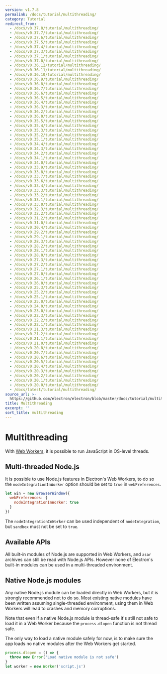 ```yaml
---
version: v1.7.8
permalink: /docs/tutorial/multithreading/
category: Tutorial
redirect_from:
  - /docs/v0.37.8/tutorial/multithreading/
  - /docs/v0.37.7/tutorial/multithreading/
  - /docs/v0.37.6/tutorial/multithreading/
  - /docs/v0.37.5/tutorial/multithreading/
  - /docs/v0.37.4/tutorial/multithreading/
  - /docs/v0.37.3/tutorial/multithreading/
  - /docs/v0.37.1/tutorial/multithreading/
  - /docs/v0.37.0/tutorial/multithreading/
  - /docs/v0.36.12/tutorial/multithreading/
  - /docs/v0.36.11/tutorial/multithreading/
  - /docs/v0.36.10/tutorial/multithreading/
  - /docs/v0.36.9/tutorial/multithreading/
  - /docs/v0.36.8/tutorial/multithreading/
  - /docs/v0.36.7/tutorial/multithreading/
  - /docs/v0.36.6/tutorial/multithreading/
  - /docs/v0.36.5/tutorial/multithreading/
  - /docs/v0.36.4/tutorial/multithreading/
  - /docs/v0.36.3/tutorial/multithreading/
  - /docs/v0.36.2/tutorial/multithreading/
  - /docs/v0.36.0/tutorial/multithreading/
  - /docs/v0.35.5/tutorial/multithreading/
  - /docs/v0.35.4/tutorial/multithreading/
  - /docs/v0.35.3/tutorial/multithreading/
  - /docs/v0.35.2/tutorial/multithreading/
  - /docs/v0.35.1/tutorial/multithreading/
  - /docs/v0.34.4/tutorial/multithreading/
  - /docs/v0.34.3/tutorial/multithreading/
  - /docs/v0.34.2/tutorial/multithreading/
  - /docs/v0.34.1/tutorial/multithreading/
  - /docs/v0.34.0/tutorial/multithreading/
  - /docs/v0.33.9/tutorial/multithreading/
  - /docs/v0.33.8/tutorial/multithreading/
  - /docs/v0.33.7/tutorial/multithreading/
  - /docs/v0.33.6/tutorial/multithreading/
  - /docs/v0.33.4/tutorial/multithreading/
  - /docs/v0.33.3/tutorial/multithreading/
  - /docs/v0.33.2/tutorial/multithreading/
  - /docs/v0.33.1/tutorial/multithreading/
  - /docs/v0.33.0/tutorial/multithreading/
  - /docs/v0.32.3/tutorial/multithreading/
  - /docs/v0.32.2/tutorial/multithreading/
  - /docs/v0.31.2/tutorial/multithreading/
  - /docs/v0.31.0/tutorial/multithreading/
  - /docs/v0.30.4/tutorial/multithreading/
  - /docs/v0.29.2/tutorial/multithreading/
  - /docs/v0.29.1/tutorial/multithreading/
  - /docs/v0.28.3/tutorial/multithreading/
  - /docs/v0.28.2/tutorial/multithreading/
  - /docs/v0.28.1/tutorial/multithreading/
  - /docs/v0.28.0/tutorial/multithreading/
  - /docs/v0.27.3/tutorial/multithreading/
  - /docs/v0.27.2/tutorial/multithreading/
  - /docs/v0.27.1/tutorial/multithreading/
  - /docs/v0.27.0/tutorial/multithreading/
  - /docs/v0.26.1/tutorial/multithreading/
  - /docs/v0.26.0/tutorial/multithreading/
  - /docs/v0.25.3/tutorial/multithreading/
  - /docs/v0.25.2/tutorial/multithreading/
  - /docs/v0.25.1/tutorial/multithreading/
  - /docs/v0.25.0/tutorial/multithreading/
  - /docs/v0.24.0/tutorial/multithreading/
  - /docs/v0.23.0/tutorial/multithreading/
  - /docs/v0.22.3/tutorial/multithreading/
  - /docs/v0.22.2/tutorial/multithreading/
  - /docs/v0.22.1/tutorial/multithreading/
  - /docs/v0.21.3/tutorial/multithreading/
  - /docs/v0.21.2/tutorial/multithreading/
  - /docs/v0.21.1/tutorial/multithreading/
  - /docs/v0.21.0/tutorial/multithreading/
  - /docs/v0.20.8/tutorial/multithreading/
  - /docs/v0.20.7/tutorial/multithreading/
  - /docs/v0.20.6/tutorial/multithreading/
  - /docs/v0.20.5/tutorial/multithreading/
  - /docs/v0.20.4/tutorial/multithreading/
  - /docs/v0.20.3/tutorial/multithreading/
  - /docs/v0.20.2/tutorial/multithreading/
  - /docs/v0.20.1/tutorial/multithreading/
  - /docs/v0.20.0/tutorial/multithreading/
  - /docs/latest/tutorial/multithreading/
source_url: >-
  https://github.com/electron/electron/blob/master/docs/tutorial/multithreading.md
title: Multithreading
excerpt: ''
sort_title: multithreading
---
```




<!--


                                      ::::
                                    :o+//+o:
                                    +o    oo-
                                    :o+//oo/+o/
                                      -::-   -oo:
                                               /s/
                      -::::::::-                :s/  :::--
                  :+oo+////////+:        -:/+oo/ :s:-///++oo+:
                /o+:                -/+oo+/:-     +o-      -:+o:
               /s:              -:+o+/:           -o+         :s/
              -s/            -/oo/:                /s-         +s-
              -s/         -/oo/-                   -s/         /s-
               oo       :+o/-                       oo         oo
               -s/    :oo/                          /s-       /s-
                :s/ :oo:              -::-          /s-      /s:
                  -+o/               /ssss/         :s:    -+o-
                 :o+--               /ssss/         :s:   :o+-
                :s/  +o:              -::-          /s-   --
               -s/    :+o/-                         /s-
               oo       -+o+-                       oo
              -s/         -/oo/-                   -s/
             -+soo+:         -/oo/:                /s-      /oooo+-
             o+   :s:           -:+o+/:-          -o+      /s:  -oo
             oo:--/s:       ::      -:+oo+/:-     -/-      /s/--:o+
              :+++/-        :s:          -:/+ooo++//////++oo//+o+:
                             /s:                --::::::--
                              /s/              /s-
                               :oo:          :oo:
                                 /oo/-    -/oo/
                                   -/+oooo+/-





                   _______  _______  _______  _______  __
                  |       ||       ||       ||       ||  |
                  |  _____||_     _||   _   ||    _  ||  |
                  | |_____   |   |  |  | |  ||   |_| ||  |
                  |_____  |  |   |  |  |_|  ||    ___||__|
                   _____| |  |   |  |       ||   |     __
                  |_______|  |___|  |_______||___|    |__|


    This file is generated automatically, so it should not be edited.

    To make changes, head over to the electron/electron repository:

    https://github.com/electron/electron/blob/master/docs/tutorial/multithreading.md

    Thanks!

-->
# Multithreading

With [Web Workers](https://developer.mozilla.org/en/docs/Web/API/Web_Workers_API/Using_web_workers), it is possible to run JavaScript in OS-level threads.

## Multi-threaded Node.js

It is possible to use Node.js features in Electron's Web Workers, to do so the `nodeIntegrationInWorker` option should be set to `true` in `webPreferences`.

```javascript
let win = new BrowserWindow({
  webPreferences: {
    nodeIntegrationInWorker: true
  }
})
```

The `nodeIntegrationInWorker` can be used independent of `nodeIntegration`, but `sandbox` must not be set to `true`.

## Available APIs

All built-in modules of Node.js are supported in Web Workers, and `asar` archives can still be read with Node.js APIs. However none of Electron's built-in modules can be used in a multi-threaded environment.

## Native Node.js modules

Any native Node.js module can be loaded directly in Web Workers, but it is strongly recommended not to do so. Most existing native modules have been written assuming single-threaded environment, using them in Web Workers will lead to crashes and memory corruptions.

Note that even if a native Node.js module is thread-safe it's still not safe to load it in a Web Worker because the `process.dlopen` function is not thread safe.

The only way to load a native module safely for now, is to make sure the app loads no native modules after the Web Workers get started.

```javascript
process.dlopen = () => {
  throw new Error('Load native module is not safe')
}
let worker = new Worker('script.js')
```
